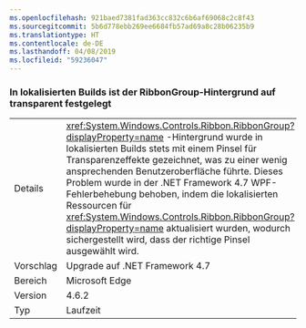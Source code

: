 ```yaml
---
ms.openlocfilehash: 921baed7381fad363cc832c6b6af69068c2c8f43
ms.sourcegitcommit: 5b6d778ebb269ee6684fb57ad69a8c28b06235b9
ms.translationtype: HT
ms.contentlocale: de-DE
ms.lasthandoff: 04/08/2019
ms.locfileid: "59236047"
---
```

### <a name="ribbongroup-background-is-set-to-transparent-in-localized-builds"></a>In lokalisierten Builds ist der RibbonGroup-Hintergrund auf transparent festgelegt

|   |   |
|---|---|
|Details|<xref:System.Windows.Controls.Ribbon.RibbonGroup?displayProperty=name> -Hintergrund wurde in lokalisierten Builds stets mit einem Pinsel für Transparenzeffekte gezeichnet, was zu einer wenig ansprechenden Benutzeroberfläche führte. Dieses Problem wurde in der .NET Framework 4.7 WPF-Fehlerbehebung behoben, indem die lokalisierten Ressourcen für <xref:System.Windows.Controls.Ribbon.RibbonGroup?displayProperty=name> aktualisiert wurden, wodurch sichergestellt wird, dass der richtige Pinsel ausgewählt wird.|
|Vorschlag|Upgrade auf .NET Framework 4.7|
|Bereich|Microsoft Edge|
|Version|4.6.2|
|Typ|Laufzeit|
